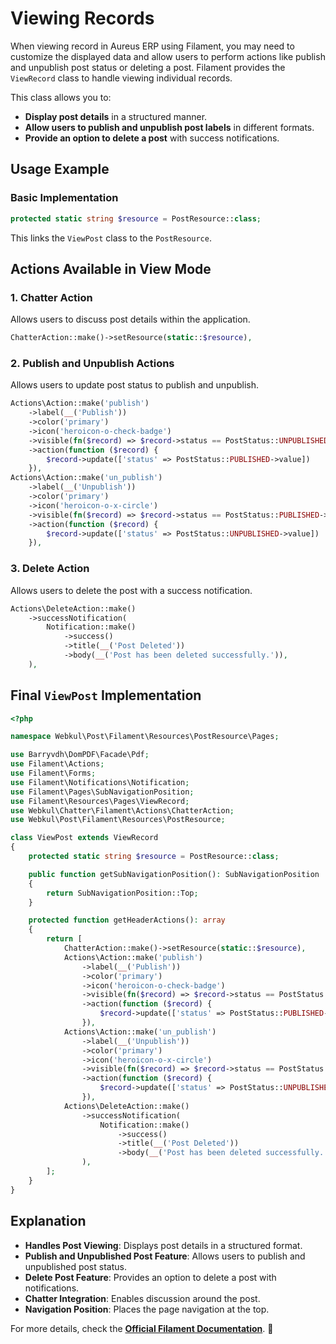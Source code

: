 # **Viewing Records**

When viewing record in Aureus ERP using Filament, you may need to customize the displayed data and allow users to perform actions like publish and unpublish post status or deleting a post. Filament provides the `ViewRecord` class to handle viewing individual records.

This class allows you to:

- **Display post details** in a structured manner.
- **Allow users to publish and unpublish post labels** in different formats.
- **Provide an option to delete a post** with success notifications.

## **Usage Example**

### **Basic Implementation**

```php
protected static string $resource = PostResource::class;
```

This links the `ViewPost` class to the `PostResource`.

## **Actions Available in View Mode**

### **1. Chatter Action**

Allows users to discuss post details within the application.

```php
ChatterAction::make()->setResource(static::$resource),
```

### **2. Publish and Unpublish Actions**

Allows users to update post status to publish and unpublish.

```php
Actions\Action::make('publish')
    ->label(__('Publish'))
    ->color('primary')
    ->icon('heroicon-o-check-badge')
    ->visible(fn($record) => $record->status == PostStatus::UNPUBLISHED->value)
    ->action(function ($record) {
        $record->update(['status' => PostStatus::PUBLISHED->value])
    }),
Actions\Action::make('un_publish')
    ->label(__('Unpublish'))
    ->color('primary')
    ->icon('heroicon-o-x-circle')
    ->visible(fn($record) => $record->status == PostStatus::PUBLISHED->value)
    ->action(function ($record) {
        $record->update(['status' => PostStatus::UNPUBLISHED->value])
    }),
```

### **3. Delete Action**

Allows users to delete the post with a success notification.

```php
Actions\DeleteAction::make()
    ->successNotification(
        Notification::make()
            ->success()
            ->title(__('Post Deleted'))
            ->body(__('Post has been deleted successfully.')),
    ),
```

## **Final `ViewPost` Implementation**

```php
<?php

namespace Webkul\Post\Filament\Resources\PostResource\Pages;

use Barryvdh\DomPDF\Facade\Pdf;
use Filament\Actions;
use Filament\Forms;
use Filament\Notifications\Notification;
use Filament\Pages\SubNavigationPosition;
use Filament\Resources\Pages\ViewRecord;
use Webkul\Chatter\Filament\Actions\ChatterAction;
use Webkul\Post\Filament\Resources\PostResource;

class ViewPost extends ViewRecord
{
    protected static string $resource = PostResource::class;

    public function getSubNavigationPosition(): SubNavigationPosition
    {
        return SubNavigationPosition::Top;
    }

    protected function getHeaderActions(): array
    {
        return [
            ChatterAction::make()->setResource(static::$resource),
            Actions\Action::make('publish')
                ->label(__('Publish'))
                ->color('primary')
                ->icon('heroicon-o-check-badge')
                ->visible(fn($record) => $record->status == PostStatus::UNPUBLISHED->value)
                ->action(function ($record) {
                    $record->update(['status' => PostStatus::PUBLISHED->value])
                }),
            Actions\Action::make('un_publish')
                ->label(__('Unpublish'))
                ->color('primary')
                ->icon('heroicon-o-x-circle')
                ->visible(fn($record) => $record->status == PostStatus::PUBLISHED->value)
                ->action(function ($record) {
                    $record->update(['status' => PostStatus::UNPUBLISHED->value])
                }),
            Actions\DeleteAction::make()
                ->successNotification(
                    Notification::make()
                        ->success()
                        ->title(__('Post Deleted'))
                        ->body(__('Post has been deleted successfully.')),
                ),
        ];
    }
}
```

## **Explanation**

- **Handles Post Viewing**: Displays post details in a structured format.
- **Publish and Unpublished Post Feature**: Allows users to publish and unpublished post status.
- **Delete Post Feature**: Provides an option to delete a post with notifications.
- **Chatter Integration**: Enables discussion around the post.
- **Navigation Position**: Places the page navigation at the top.

For more details, check the **[Official Filament Documentation](https://filamentphp.com/docs/3.x/panels/resources/viewing-records)**. 🚀

